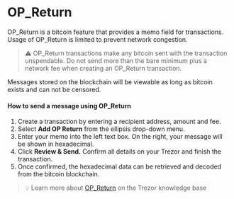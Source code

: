 # OP\_Return

OP\_Return is a bitcoin feature that provides a memo field for transactions. Usage of OP\_Return is limited to prevent network congestion.

> ⚠️ OP\_Return transactions make any bitcoin sent with the transaction unspendable. Do not send more than the bare minimum plus a network fee when creating an OP\_Return transaction.

Messages stored on the blockchain will be viewable as long as bitcoin exists and can not be censored.

#### How to send a message using OP\_Return

1. Create a transaction by entering a recipient address, amount and fee.
2. Select **Add OP Return** from the ellipsis drop-down menu.
3. Enter your memo into the left text box. On the right, your message will be shown in hexadecimal.
4. Click **Review & Send.** Confirm all details on your Trezor and finish the transaction.
5. Once confirmed, the hexadecimal data can be retrieved and decoded from the bitcoin blockchain.

> 💡 Learn more about [OP\_Return](https://trezor.io/learn/a/use-op\_return-in-trezor-suite) on the Trezor knowledge base&#x20;
